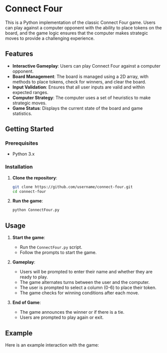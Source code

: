 # Connect Four

This is a Python implementation of the classic Connect Four game. Users can play against a computer opponent with the ability to place tokens on the board, and the game logic ensures that the computer makes strategic moves to provide a challenging experience.

## Features

- **Interactive Gameplay**: Users can play Connect Four against a computer opponent.
- **Board Management**: The board is managed using a 2D array, with methods to place tokens, check for winners, and clear the board.
- **Input Validation**: Ensures that all user inputs are valid and within expected ranges.
- **Computer Strategy**: The computer uses a set of heuristics to make strategic moves.
- **Game Status**: Displays the current state of the board and game statistics.

## Getting Started

### Prerequisites

- Python 3.x

### Installation

1. **Clone the repository**:
    ```bash
    git clone https://github.com/username/connect-four.git
    cd connect-four
    ```

2. **Run the game**:
    ```bash
    python ConnectFour.py
    ```

## Usage

1. **Start the game**:
    - Run the `ConnectFour.py` script.
    - Follow the prompts to start the game.

2. **Gameplay**:
    - Users will be prompted to enter their name and whether they are ready to play.
    - The game alternates turns between the user and the computer.
    - The user is prompted to select a column (0-6) to place their token.
    - The game checks for winning conditions after each move.

3. **End of Game**:
    - The game announces the winner or if there is a tie.
    - Users are prompted to play again or exit.

## Example

Here is an example interaction with the game:
